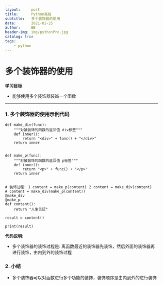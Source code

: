 ```yaml
---
layout:     post
title:      Python高级
subtitle:   多个装饰器的使用
date:       2021-02-25
author:     BB
header-img: img/pythonPro.jpg
catalog: true
tags:
    - python
---
```




多个装饰器的使用
================

**学习目标**

-   能够使用多个装饰器装饰一个函数

* * * * *

### 1. 多个装饰器的使用示例代码 

    def make_div(func):
        """对被装饰的函数的返回值 div标签"""
        def inner():
            return "<div>" + func() + "</div>"
        return inner


    def make_p(func):
        """对被装饰的函数的返回值 p标签"""
        def inner():
            return "<p>" + func() + "</p>"
        return inner


    # 装饰过程: 1 content = make_p(content) 2 content = make_div(content)
    # content = make_div(make_p(content))
    @make_div
    @make_p
    def content():
        return "人生苦短"

    result = content()

    print(result)

**代码说明:**

-   多个装饰器的装饰过程是:
    离函数最近的装饰器先装饰，然后外面的装饰器再进行装饰，由内到外的装饰过程

### 2. 小结 

-   多个装饰器可以对函数进行多个功能的装饰，装饰顺序是由内到外的进行装饰

 